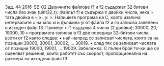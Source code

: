 Зад. 44 2016-SE-02 Двоичните файлове f1 и f2 съдържат 32 битови числа без знак (uint32_t). Файлът f1
е съдържа n двойки числа, нека i-тата двойка е < xi, yi >. Напишете програма на C, която извлича
интервалите с начало xi и дължина yi от файла f2 и ги записва залепени в изходен файл f3.
Пример:
• f1 съдържа 4 числа (2 двойки): 30000, 20, 19000, 10
• програмата записва в f3 две поредици 32-битови числа, взети от f2 както следва:
• най-напред се записват числата, които са на позиции 30000, 30001, 30002, ... 30019.
• след тях се записват числата от позиции 19000, 19001, ... 19009.
Забележка: С пълен брой точки ще се оценяват решения, които работят със скорост, пропорционална на 
размера на изходния файл f3
